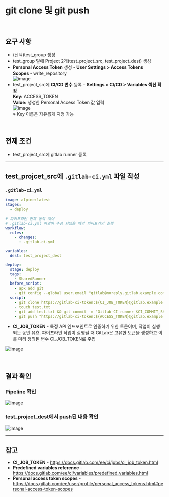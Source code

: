 # git clone 및 git push

<br>

## 요구 사항
- (선택)test_group 생성
- test_group 밑에 Project 2개(test_project_src, test_project_dest) 생성
- **Personal Access Token** 생성 - **User Settings > Access Tokens**  
  **Scopes** - write_repository  
  ![image](https://user-images.githubusercontent.com/46125158/184540080-993fddb7-c012-4c8d-9a8d-def2e9da54e3.png)
- test_project_src에 **CI/CD 변수** 등록 - **Settings > CI/CD > Variables 섹션 확장**  
  **Key:** ACCESS_TOKEN  
  **Value:** 생성한 Personal Access Token 값 입력  
  ![image](https://user-images.githubusercontent.com/46125158/184540248-cb2b1838-37c3-4358-ab17-c22a1d0f7d8a.png)  
  ※ Key 이름은 자유롭게 지정 가능

<br>

## 전제 조건
- test_project_src에 gitlab runner 등록

<hr>

## test_projcet_src에 `.gitlab-ci.yml` 파일 작성

### `.gitlab-ci.yml`
```yaml
image: alpine:latest
stages:
  - deploy

# 파이프라인 전체 동작 제어
# .gitlab-ci.yml 파일이 수정 되었을 때만 파이프라인 실행
workflow:
  rules:
    - changes:
      - .gitlab-ci.yml

variables:
  dest: test_project_dest

deploy:
  stage: deploy
  tags:
    - SharedRunner
  before_script:
    - apk add git
    - git config --global user.email "gitlab@noreply.gitlab.example.com" && git config --global user.name "gitlab-ci runner"
  script:
    - git clone https://gitlab-ci-token:${CI_JOB_TOKEN}@gitlab.example.com/test_group/$dest.git && cd $dest
    - touch test.txt
    - git add test.txt && git commit -m "Gitlab-CI runner $CI_COMMIT_SHORT_SHA"
    - git push "https://gitlab-ci-token:${ACCESS_TOKEN}@gitlab.example.com/test_group/$dest.git" main
```
- **CI_JOB_TOKEN** - 특정 API 엔드포인트로 인증하기 위한 토큰이며, 작업이 실행되는 동안 유효. 파이프라인 작업이 실행될 때 GitLab은 고유한 토큰을 생성하고 이를 미리 정의된 변수 CI_JOB_TOKEN로 주입

![image](https://user-images.githubusercontent.com/46125158/184539983-fc87121f-35a0-4b67-8163-6de086b656f4.png)

<br>

## 결과 확인

### Pipeline 확인
![image](https://user-images.githubusercontent.com/46125158/184540774-70557ea7-73ed-47e2-9eb4-6156309da620.png)

### test_project_dest에서 push된 내용 확인
![image](https://user-images.githubusercontent.com/46125158/184539615-5b4d2932-0acf-40e1-8215-b434d09d93c6.png)

<hr>

## 참고
- **CI_JOB_TOKEN** - https://docs.gitlab.com/ee/ci/jobs/ci_job_token.html
- **Predefined variables reference** - https://docs.gitlab.com/ee/ci/variables/predefined_variables.html
- **Personal access token scopes** - https://docs.gitlab.com/ee/user/profile/personal_access_tokens.html#personal-access-token-scopes
